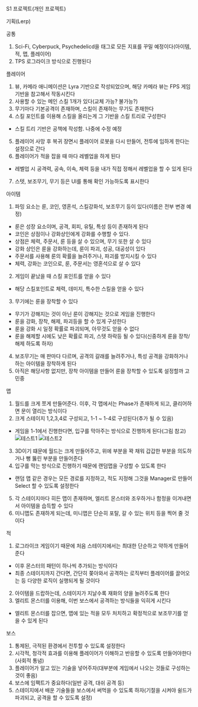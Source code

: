S1 프로젝트(개인 프로젝트)

기획(Lerp)

공통
1. Sci-Fi, Cyberpuck, Psychedelicd을 태그로 모든 지표를 꾸밀 예정이다(아이템, 적, 맵, 플레이어)
2. TPS 로그라이크 방식으로 진행된다

   
플레이어
1. 뷰, 카메라 애니메이션은 Lyra 기반으로 작성되었으며, 해당 카메라 뷰는 FPS 게임 기반을 참고해서 작동시킨다
2. 사용할 수 있는 메인 스킬 1개가 있다(교체 가능? 불가능?)
3. 무기마다 기본공격이 존재하며, 스킬이 존재하는 무기도 존재한다 
4. 스킬 포인트를 이용해 스킬을 올리는게 그 기반을 스킬 트리로 구성한다
 - 스킬 트리 기반은 공책에 작성함. 나중에 수정 예정
5. 플레이어 사망 후 복귀 장면시 플레이어 로봇을 다시 만들어, 전투에 임하게 한다는 설정으로 간다
6. 플레이어가 적을 잡을 때 마다 레벨업을 하게 된다
 - 레벨업 시 공격력, 공속, 이속, 체력 등을 내가 직접 정해서 레벨업을 할 수 있게 된다
7. 스텟, 보조무기, 무기 등은 UI를 통해 확인 가능하도록 표시한다


아이템
1. 파밍 요소는 룬, 코인, 영혼석, 스킬강화석, 보조무기 등이 있다(이름은 전부 변경 예정)
 - 룬은 성장 요소이며, 공격, 회피, 유틸, 특성 등이 존재하게 된다
 - 코인은 상점이나 강화상인에게 강화를 수행할 수 있다.
 - 상점은 체력, 주문서, 룬 등을 살 수 있으며, 무기 또한 살 수 있다
 - 강화 상인은 룬을 강화하는데, 룬이 파괴, 성공, 대공성이 있다
 - 주문서를 사용해 룬의 확률을 늘려주거나, 파괴를 방지시킬 수 있다
 - 체력, 강화는 코인으로, 룬, 주문서는 영혼석으로 살 수 있다
2. 게임이 끝났을 때 스킬 포인트를 얻을 수 있다
 - 해당 스킬포인트로 체력, 데미지, 특수한 스킬을 얻을 수 있다
3. 무기에는 룬을 장착할 수 있다
 - 무기가 강해지는 것이 아닌 룬이 강해지는 것으로 게임을 진행한다
 - 룬을 강화, 장착, 해제, 파괴등을 할 수 있게 구성한다
 - 룬을 강화 시 일정 확률로 파괴되며, 아무것도 얻을 수 없다
 - 룬을 해제할 시에도 낮은 확률로 파괴, 스텟 하락등 될 수 있다(신중하게 룬을 장착/해제 하도록 하자)
4. 보조무기는 매 판마다 다르며, 공격의 갈래를 늘려주거나, 특성 공격을 강화하거나 하는 아이템을 장착하게 된다
5. 아직은 해당사항 없지만, 장착 아이템을 만들어 룬을 장착할 수 있도록 설정할까 고민중


맵
1. 월드를 크게 쪼게 만들어준다. 이후, 각 맵에서는 Phase가 존재하게 되고, 클리어하면 문이 열리는 방식이다
2. 크게 스테이지 1,2,3,4로 구성되고, 1-1 ~ 1-4로 구성된다(추가 될 수 있음)
 - 게임을 1-1에서 진행한다면, 입구를 막아주는 방식으로 진행하게 된다(그림 참고)
![테스트1](https://github.com/user-attachments/assets/76320791-14cc-4714-b996-74e5f4f33d16)
![테스트2](https://github.com/user-attachments/assets/392461c3-479c-4f13-b77c-67e23c18f387)
3. 3D이기 떄문에 월드는 크게 만들어주고, 위에 부분을 꽉 채워 갑갑한 부분을 의도하거나 뻥 뚫린 부분을 만들어준다
4. 입구를 막는 방식으로 진행하기 때문에 랜덤맵을 구성할 수 있도록 한다
 - 랜덤 맵 같은 경우는 모든 경로를 지정하고, 적도 지정해 그것을 Manager로 만들어 Select 할 수 있도록 설정한다
5. 각 스테이지마다 히든 맵이 존재하며, 엘리트 몬스터와 조우하거나 함정을 이겨내면서 아이템을 습득할 수 있다 
6. 미니맵도 존재하게 되는데, 미니맵은 단순히 포탈, 갈 수 있는 위치 등을 찍어 줄 것이다


적
1. 로그라이크 게임이기 때문에 처음 스테이지에서는 최대한 단순하고 약하게 만들어준다
 - 이후 몬스터의 패턴이 하나씩 추가되는 방식이다
 - 최종 스테이지까지 간다면, 간단히 쫒아와서 공격하는 로직부터 플레이어를 끌어오는 등 다양한 로직이 실행되게 될 것이다 
2. 아이템을 드랍하는데, 스테이지가 지날수록 재화의 양을 늘려주도록 한다
3. 엘리트 몬스터를 이용해, 이번 보스에서 공격하는 방식들을 익히게 시킨다
 - 엘리트 몬스터를 잡으면, 맵에 있는 적을 모두 처치하고 확정적으로 보조무기를 얻을 수 있게 된다


보스
1. 통제된, 극적된 환경에서 전투할 수 있도록 설정한다
2. 시각적, 청각적 효과를 이용해 플레이어가 이해하고 반응할 수 있도록 만들어야한다(사회적 통념)
3. 플레이어가 알고 있는 기술을 넣어주자(대부분에 게임에서 나오는 것들로 구성하는 것이 좋음)
4. 보스에 임팩트가 중요하다(일반 공격, 대쉬 공격 등)
5. 스테이지에서 배운 기술들을 보스에서 써먹을 수 있도록 하자(기절을 시켜야 쉴드가 파괴되고, 공격을 할 수 있도록 설정)



